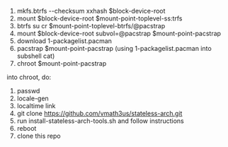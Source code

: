 1. mkfs.btrfs --checksum xxhash $block-device-root
2. mount $block-device-root $mount-point-toplevel-ss:trfs
3. btrfs su cr $mount-point-toplevel-btrfs/@pacstrap
4. mount $block-device-root subvol=@pacstrap $mount-point-pacstrap
5. download 1-packagelist.pacman
6. pacstrap $mount-point-pacstrap (using 1-packagelist.pacman into subshell cat)
7. chroot $mount-point-pacstrap

into chroot, do:
1. passwd
2. locale-gen
3. localtime link
4. git clone https://github.com/vmath3us/stateless-arch.git
5. run install-stateless-arch-tools.sh and follow instructions
6. reboot
7. clone this repo
